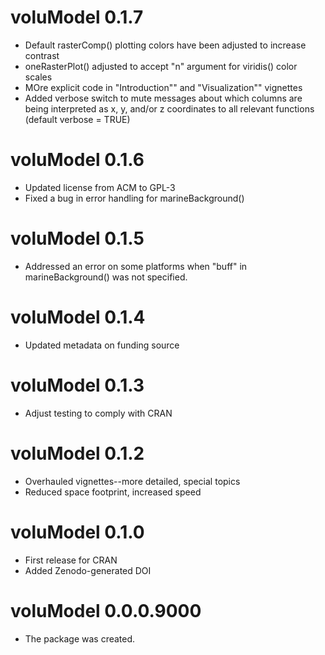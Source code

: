 # voluModel 0.1.7

- Default rasterComp() plotting colors have been adjusted to increase contrast
- oneRasterPlot() adjusted to accept "n" argument for viridis() color scales
- MOre explicit code in "Introduction"" and "Visualization"" vignettes 
- Added verbose switch to mute messages about which columns are being interpreted as x, y, and/or z
coordinates to all relevant functions (default verbose = TRUE)

# voluModel 0.1.6

- Updated license from ACM to GPL-3
- Fixed a bug in error handling for marineBackground()

# voluModel 0.1.5

- Addressed an error on some platforms when "buff" in marineBackground() was not specified.

# voluModel 0.1.4

- Updated metadata on funding source

# voluModel 0.1.3

- Adjust testing to comply with CRAN

# voluModel 0.1.2

- Overhauled vignettes--more detailed, special topics
- Reduced space footprint, increased speed

# voluModel 0.1.0

- First release for CRAN
- Added Zenodo-generated DOI

# voluModel 0.0.0.9000

- The package was created.
